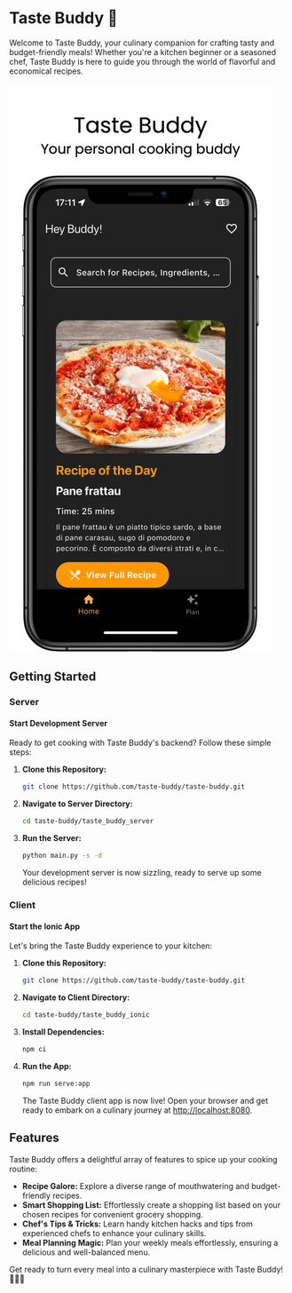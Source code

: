 # Taste Buddy 🍻

Welcome to Taste Buddy, your culinary companion for crafting tasty and budget-friendly meals! Whether you're a kitchen beginner or a seasoned chef, Taste Buddy is here to guide you through the world of flavorful and economical recipes.

![Taste Buddy App](<taste_buddy/assets/screenshots/AppMockUp Screenshots/Apple iPhone 11 Pro Max (1242x2688)/Apple iPhone 11 Pro Max Screenshot 0.png>)

## Getting Started

### Server

#### Start Development Server

Ready to get cooking with Taste Buddy's backend? Follow these simple steps:

1. **Clone this Repository:**
   ```bash
   git clone https://github.com/taste-buddy/taste-buddy.git
   ```

2. **Navigate to Server Directory:**
   ```bash
   cd taste-buddy/taste_buddy_server
   ```

3. **Run the Server:**
   ```bash
   python main.py -s -d
   ```

   Your development server is now sizzling, ready to serve up some delicious recipes!

### Client

#### Start the Ionic App

Let's bring the Taste Buddy experience to your kitchen:

1. **Clone this Repository:**
   ```bash
   git clone https://github.com/taste-buddy/taste-buddy.git
   ```

2. **Navigate to Client Directory:**
   ```bash
   cd taste-buddy/taste_buddy_ionic
   ```

3. **Install Dependencies:**
   ```bash
   npm ci
   ```

4. **Run the App:**
   ```bash
   npm run serve:app
   ```

   The Taste Buddy client app is now live! Open your browser and get ready to embark on a culinary journey at [http://localhost:8080](http://localhost:8080).

## Features

Taste Buddy offers a delightful array of features to spice up your cooking routine:

- **Recipe Galore:** Explore a diverse range of mouthwatering and budget-friendly recipes.
- **Smart Shopping List:** Effortlessly create a shopping list based on your chosen recipes for convenient grocery shopping.
- **Chef's Tips & Tricks:** Learn handy kitchen hacks and tips from experienced chefs to enhance your culinary skills.
- **Meal Planning Magic:** Plan your weekly meals effortlessly, ensuring a delicious and well-balanced menu.

Get ready to turn every meal into a culinary masterpiece with Taste Buddy! 🍲👨‍🍳

